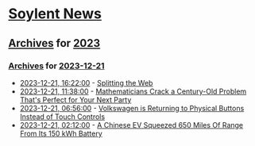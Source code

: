 # [Soylent News](../../../README.md)

## [Archives](../../index.md) for [2023](../index.md)

### [Archives](../../index.md) for [2023-12-21](index.md)

* [2023-12-21, 16:22:00](https://soylentnews.org/article.pl?sid=23/12/20/063225&from=rss) - [Splitting the Web](https://soylentnews.org/article.pl?sid=23/12/20/063225&from=rss)
* [2023-12-21, 11:38:00](https://soylentnews.org/article.pl?sid=23/12/20/061213&from=rss) - [Mathematicians Crack a Century-Old Problem That's Perfect for Your Next Party](https://soylentnews.org/article.pl?sid=23/12/20/061213&from=rss)
* [2023-12-21, 06:56:00](https://soylentnews.org/article.pl?sid=23/12/20/0337233&from=rss) - [Volkswagen is Returning to Physical Buttons Instead of Touch Controls](https://soylentnews.org/article.pl?sid=23/12/20/0337233&from=rss)
* [2023-12-21, 02:12:00](https://soylentnews.org/article.pl?sid=23/12/20/0334209&from=rss) - [A Chinese EV Squeezed 650 Miles Of Range From Its 150 kWh Battery](https://soylentnews.org/article.pl?sid=23/12/20/0334209&from=rss)
